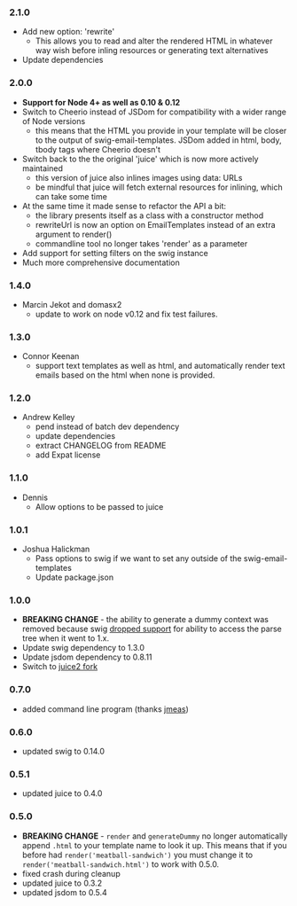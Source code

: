 ### 2.1.0

 * Add new option: 'rewrite'
   - This allows you to read and alter the rendered HTML in whatever way
     wish before inling resources or generating text alternatives
 * Update dependencies

### 2.0.0

 * **Support for Node 4+ as well as 0.10 & 0.12**
 * Switch to Cheerio instead of JSDom for compatibility with a wider range of
   Node versions
   - this means that the HTML you provide in your template will be closer to
     the output of swig-email-templates.  JSDom added in html, body, tbody tags
     where Cheerio doesn't
 * Switch back to the the original 'juice' which is now more actively maintained
   - this version of juice also inlines images using data: URLs
   - be mindful that juice will fetch external resources for inlining, which can
     take some time
 * At the same time it made sense to refactor the API a bit:
   - the library presents itself as a class with a constructor method
   - rewriteUrl is now an option on EmailTemplates instead of an extra argument
     to render()
   - commandline tool no longer takes 'render' as a parameter
 * Add support for setting filters on the swig instance
 * Much more comprehensive documentation

### 1.4.0

 * Marcin Jekot and domasx2
   - update to work on node v0.12 and fix test failures.

### 1.3.0

 * Connor Keenan
   - support text templates as well as html, and automatically render
     text emails based on the html when none is provided.

### 1.2.0

 * Andrew Kelley
   - pend instead of batch dev dependency
   - update dependencies
   - extract CHANGELOG from README
   - add Expat license

### 1.1.0

 * Dennis
   - Allow options to be passed to juice

### 1.0.1

 * Joshua Halickman
   - Pass options to swig if we want to set any outside of the swig-email-templates
   - Update package.json

### 1.0.0

 * **BREAKING CHANGE** - the ability to generate a dummy context was removed
   because swig [dropped support](https://github.com/paularmstrong/swig/issues/176)
   for ability to access the parse tree when it went to 1.x.
 * Update swig dependency to 1.3.0
 * Update jsdom dependency to 0.8.11
 * Switch to [juice2 fork](https://github.com/andrewrk/juice)

### 0.7.0

 * added command line program (thanks [jmeas](https://github.com/jmeas))

### 0.6.0

 * updated swig to 0.14.0

### 0.5.1

 * updated juice to 0.4.0

### 0.5.0

 * **BREAKING CHANGE** - `render` and `generateDummy` no longer automatically append
   `.html` to your template name to look it up. This means that if you before had
   `render('meatball-sandwich')` you must change it to
   `render('meatball-sandwich.html')` to work with 0.5.0.
 * fixed crash during cleanup
 * updated juice to 0.3.2
 * updated jsdom to 0.5.4
